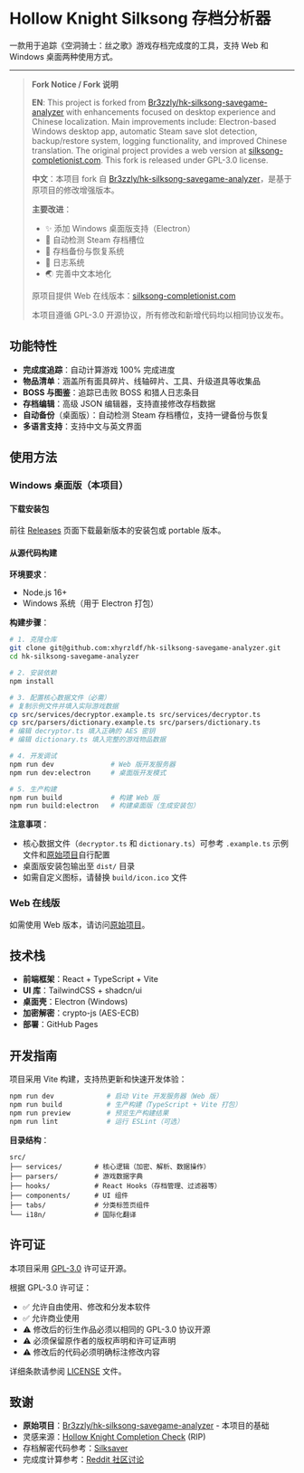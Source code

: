 # Hollow Knight Silksong 存档分析器

一款用于追踪《空洞骑士：丝之歌》游戏存档完成度的工具，支持 Web 和 Windows 桌面两种使用方式。

---

> **Fork Notice / Fork 说明**
>
> **EN**: This project is forked from [Br3zzly/hk-silksong-savegame-analyzer](https://github.com/Br3zzly/hk-silksong-savegame-analyzer) with enhancements focused on desktop experience and Chinese localization. Main improvements include: Electron-based Windows desktop app, automatic Steam save slot detection, backup/restore system, logging functionality, and improved Chinese translation. The original project provides a web version at [silksong-completionist.com](http://silksong-completionist.com/). This fork is released under GPL-3.0 license.
>
> **中文**：本项目 fork 自 [Br3zzly/hk-silksong-savegame-analyzer](https://github.com/Br3zzly/hk-silksong-savegame-analyzer)，是基于原项目的修改增强版本。
>
> **主要改进**：
> - ✨ 添加 Windows 桌面版支持（Electron）
> - 💾 自动检测 Steam 存档槽位
> - 🔄 存档备份与恢复系统
> - 📝 日志系统
> - 🌏 完善中文本地化
>
> 原项目提供 Web 在线版本：[silksong-completionist.com](http://silksong-completionist.com/)
>
> 本项目遵循 GPL-3.0 开源协议，所有修改和新增代码均以相同协议发布。

## 功能特性

- **完成度追踪**：自动计算游戏 100% 完成进度
- **物品清单**：涵盖所有面具碎片、线轴碎片、工具、升级道具等收集品
- **BOSS 与图鉴**：追踪已击败 BOSS 和猎人日志条目
- **存档编辑**：高级 JSON 编辑器，支持直接修改存档数据
- **自动备份**（桌面版）：自动检测 Steam 存档槽位，支持一键备份与恢复
- **多语言支持**：支持中文与英文界面

## 使用方法

### Windows 桌面版（本项目）

#### 下载安装包
前往 [Releases](../../releases) 页面下载最新版本的安装包或 portable 版本。

#### 从源代码构建

**环境要求**：
- Node.js 16+
- Windows 系统（用于 Electron 打包）

**构建步骤**：

```bash
# 1. 克隆仓库
git clone git@github.com:xhyrzldf/hk-silksong-savegame-analyzer.git
cd hk-silksong-savegame-analyzer

# 2. 安装依赖
npm install

# 3. 配置核心数据文件（必需）
# 复制示例文件并填入实际游戏数据
cp src/services/decryptor.example.ts src/services/decryptor.ts
cp src/parsers/dictionary.example.ts src/parsers/dictionary.ts
# 编辑 decryptor.ts 填入正确的 AES 密钥
# 编辑 dictionary.ts 填入完整的游戏物品数据

# 4. 开发调试
npm run dev              # Web 版开发服务器
npm run dev:electron     # 桌面版开发模式

# 5. 生产构建
npm run build            # 构建 Web 版
npm run build:electron   # 构建桌面版（生成安装包）
```

**注意事项**：
- 核心数据文件（`decryptor.ts` 和 `dictionary.ts`）可参考 `.example.ts` 示例文件和[原始项目](https://github.com/Br3zzly/hk-silksong-savegame-analyzer)自行配置
- 桌面版安装包输出至 `dist/` 目录
- 如需自定义图标，请替换 `build/icon.ico` 文件

### Web 在线版

如需使用 Web 版本，请访问[原始项目](https://github.com/Br3zzly/hk-silksong-savegame-analyzer)。

## 技术栈

- **前端框架**：React + TypeScript + Vite
- **UI 库**：TailwindCSS + shadcn/ui
- **桌面壳**：Electron (Windows)
- **加密解密**：crypto-js (AES-ECB)
- **部署**：GitHub Pages

## 开发指南

项目采用 Vite 构建，支持热更新和快速开发体验：

```bash
npm run dev             # 启动 Vite 开发服务器（Web 版）
npm run build           # 生产构建（TypeScript + Vite 打包）
npm run preview         # 预览生产构建结果
npm run lint            # 运行 ESLint（可选）
```

**目录结构**：
```
src/
├── services/        # 核心逻辑（加密、解析、数据操作）
├── parsers/         # 游戏数据字典
├── hooks/           # React Hooks（存档管理、过滤器等）
├── components/      # UI 组件
├── tabs/            # 分类标签页组件
└── i18n/            # 国际化翻译
```

## 许可证

本项目采用 [GPL-3.0](LICENSE) 许可证开源。

根据 GPL-3.0 许可证：
- ✅ 允许自由使用、修改和分发本软件
- ✅ 允许商业使用
- ⚠️ 修改后的衍生作品必须以相同的 GPL-3.0 协议开源
- ⚠️ 必须保留原作者的版权声明和许可证声明
- ⚠️ 修改后的代码必须明确标注修改内容

详细条款请参阅 [LICENSE](LICENSE) 文件。

## 致谢

- **原始项目**：[Br3zzly/hk-silksong-savegame-analyzer](https://github.com/Br3zzly/hk-silksong-savegame-analyzer) - 本项目的基础
- 灵感来源：[Hollow Knight Completion Check](https://reznormichael.github.io/hollow-knight-completion-check/) (RIP)
- 存档解密代码参考：[Silksaver](https://martinshift.github.io/silksaver/)
- 完成度计算参考：[Reddit 社区讨论](https://www.reddit.com/r/Silksong/comments/1ng54do/list_of_requirements_to_get_100_completion/)
